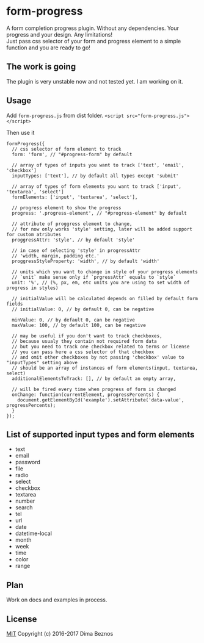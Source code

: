 # form-progress
A form completion progress plugin. Without any dependencies. Your progress and your design. Any limitations!<br/>
Just pass css selector of your form and progress element to a simple function and you are ready to go!

## The work is going

The plugin is very unstable now and not tested yet. I am working on it. <br/>

## Usage

Add `form-progress.js` from dist folder.
`<script src="form-progress.js"></script>`

Then use it

```
formProgress({
  // css selector of form element to track
  form: 'form', // "#progress-form" by default

  // array of types of inputs you want to track ['text', 'email', 'checkbox']
  inputTypes: ['text'], // by default all types except 'submit'

  // array of types of form elements you want to track ['input', 'textarea', 'select']
  formElements: ['input', 'textarea', 'select'],

  // progress element to show the progress
  progress: '.progress-element', // "#progress-element" by default

  // attribute of proggress element to change, 
  // for now only works 'style' setting, later will be added support for custom atributes
  proggressAttr: 'style', // by default 'style'

  // in case of selecting 'style' in progressAttr
  // 'width, margin, padding etc.'
  proggressStyleProperty: 'width', // by default 'width'

  // units which you want to change in style of your progress elements
  // `unit` make sense only if `prgressAttr` equals to `style` 
  unit: '%', // (%, px, em, etc units you are using to set width of progress in styles)

  // initialValue will be calculated depends on filled by default form fields
  // initialValue: 0, // by default 0, can be negative

  minValue: 0, // by default 0, can be negative
  maxValue: 100, // by default 100, can be negative

  // may be useful if you don't want to track checkboxes, 
  // because usualy they contain not required form data
  // but you need to track one checkbox related to terms or license
  // you can pass here a css selector of that checkbox
  // and omit other checkboxes by not passing 'checkbox' value to "inputTypes" setting above
  // should be an array of instances of form elements(input, textarea, select)
  additionalElementsToTrack: [], // by default an empty array,
  
  // will be fired every time when progress of form is changed
  onChange: function(currentElement, progressPercents) {
    document.getElementById('example').setAttribute('data-value', progressPercents);
  }
});
```

## List of supported input types and form elements

* text
* email
* password
* file
* radio
* select
* checkbox
* textarea
* number
* search
* tel
* url
* date
* datetime-local
* month
* week
* time
* color 
* range 

## Plan

Work on docs and examples in process. <br>

## License
[MIT](https://www.tldrlegal.com/l/mit) Copyright (c) 2016-2017 Dima Beznos
